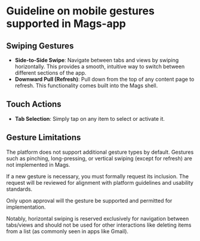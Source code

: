 # Guideline on mobile gestures supported in Mags-app

## Swiping Gestures

- **Side-to-Side Swipe**: Navigate between tabs and views by swiping horizontally. This provides a smooth, intuitive 
way to switch between different sections of the app.
- **Downward Pull (Refresh)**: Pull down from the top of any content page to refresh. This functionality comes built 
into the Mags shell.

## Touch Actions

- **Tab Selection**: Simply tap on any item to select or activate it. 

## Gesture Limitations

The platform does not support additional gesture types by default. Gestures such as pinching, long-pressing, or 
vertical swiping (except for refresh) are not implemented in Mags.

If a new gesture is necessary, you must formally request its inclusion. The request will be reviewed for alignment 
with platform guidelines and usability standards.

Only upon approval will the gesture be supported and permitted for implementation.

Notably, horizontal swiping is reserved exclusively for navigation between tabs/views and should not be used for other
interactions like deleting items from a list (as commonly seen in apps like Gmail).
